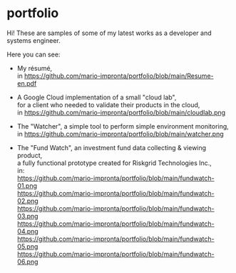 # portfolio

Hi! These are samples of some of my latest works as a developer and systems engineer.


Here you can see:

- My résumé,<br>
  in https://github.com/mario-impronta/portfolio/blob/main/Resume-en.pdf

- A Google Cloud implementation of a small "cloud lab",<br>
  for a client who needed to validate their products in the cloud,<br>
  in https://github.com/mario-impronta/portfolio/blob/main/cloudlab.png

- The "Watcher", a simple tool to perform simple environment monitoring,<br>
  in https://github.com/mario-impronta/portfolio/blob/main/watcher.png

- The "Fund Watch", an investment fund data collecting & viewing product,<br>
  a fully functional prototype created for Riskgrid Technologies Inc.,<br>
  in:<br>
     https://github.com/mario-impronta/portfolio/blob/main/fundwatch-01.png<br>
     https://github.com/mario-impronta/portfolio/blob/main/fundwatch-02.png<br>
     https://github.com/mario-impronta/portfolio/blob/main/fundwatch-03.png<br>
     https://github.com/mario-impronta/portfolio/blob/main/fundwatch-04.png<br>
     https://github.com/mario-impronta/portfolio/blob/main/fundwatch-05.png<br>
     https://github.com/mario-impronta/portfolio/blob/main/fundwatch-06.png<br>
